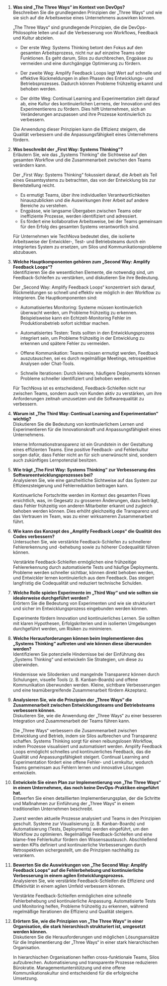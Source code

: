 1. **Was sind „The Three Ways“ im Kontext von DevOps?**  
   Beschreiben Sie die grundlegenden Prinzipien der „Three Ways“ und wie sie sich auf die Arbeitsweise eines Unternehmens auswirken können.

   „The Three Ways“ sind grundlegende Prinzipien, die die DevOps-Philosophie leiten und auf die Verbesserung von Workflows, Feedback und Kultur abzielen.

   - Der erste Weg: Systems Thinking betont den Fokus auf den gesamten Arbeitsprozess, nicht nur auf einzelne Teams oder Funktionen. Es geht darum, Silos zu durchbrechen, Engpässe zu vermeiden und eine durchgängige Optimierung zu fördern.

   - Der zweite Weg: Amplify Feedback Loops legt Wert auf schnelle und effektive Rückmeldungen in allen Phasen des Entwicklungs- und Betriebsprozesses. Dadurch können Probleme frühzeitig erkannt und behoben werden.

   - Der dritte Weg: Continual Learning and Experimentation zielt darauf ab, eine Kultur des kontinuierlichen Lernens, der Innovation und des Experimentierens zu fördern. Dies hilft Unternehmen, sich an Veränderungen anzupassen und ihre Prozesse kontinuierlich zu verbessern.

   Die Anwendung dieser Prinzipien kann die Effizienz steigern, die Qualität verbessern und die Anpassungsfähigkeit eines Unternehmens fördern.

2. **Was beschreibt der „First Way: Systems Thinking“?**  
   Erläutern Sie, wie das „Systems Thinking“ die Sichtweise auf den gesamten Workflow und die Zusammenarbeit zwischen den Teams verändern kann.

   Der „First Way: Systems Thinking“ fokussiert darauf, die Arbeit als Teil eines Gesamtsystems zu betrachten, das von der Entwicklung bis zur Bereitstellung reicht.

   - Es ermutigt Teams, über ihre individuellen Verantwortlichkeiten hinauszublicken und die Auswirkungen ihrer Arbeit auf andere Bereiche zu verstehen.
   - Engpässe, wie langsame Übergaben zwischen Teams oder ineffiziente Prozesse, werden identifiziert und adressiert.
   - Es fördert eine kollaborative Arbeitsweise, bei der Teams gemeinsam für den Erfolg des gesamten Systems verantwortlich sind.

   Für Unternehmen wie TechNova bedeutet dies, die isolierte Arbeitsweise der Entwickler-, Test- und Betriebsteams durch ein integriertes System zu ersetzen, um Silos und Kommunikationsprobleme abzubauen.

3. **Welche Hauptkomponenten gehören zum „Second Way: Amplify Feedback Loops“?**  
   Identifizieren Sie die wesentlichen Elemente, die notwendig sind, um Feedback-Schleifen zu verstärken, und diskutieren Sie ihre Bedeutung.

   Der „Second Way: Amplify Feedback Loops“ konzentriert sich darauf, Rückmeldungen so schnell und effektiv wie möglich in den Workflow zu integrieren. Die Hauptkomponenten sind:

   - Automatisiertes Monitoring: Systeme müssen kontinuierlich überwacht werden, um Probleme frühzeitig zu erkennen. Beispielsweise kann ein Echtzeit-Monitoring Fehler im Produktionsbetrieb sofort sichtbar machen.

   - Automatisiertes Testen: Tests sollten in den Entwicklungsprozess integriert sein, um Probleme frühzeitig in der Entwicklung zu erkennen und spätere Fehler zu vermeiden.

   - Offene Kommunikation: Teams müssen ermutigt werden, Feedback auszutauschen, sei es durch regelmäßige Meetings, retrospektive Analysen oder Chat-Tools.

   - Schnelle Iterationen: Durch kleinere, häufigere Deployments können Probleme schneller identifiziert und behoben werden.

   Für TechNova ist es entscheidend, Feedback-Schleifen nicht nur zwischen Teams, sondern auch von Kunden aktiv zu verstärken, um ihre Anforderungen zeitnah umzusetzen und die Softwarequalität zu verbessern.

4. **Warum ist „The Third Way: Continual Learning and Experimentation“ wichtig?**  
   Diskutieren Sie die Bedeutung von kontinuierlichem Lernen und Experimentieren für die Innovationskraft und Anpassungsfähigkeit eines Unternehmens.

   Interne Informationstransparenz ist ein Grundstein in der Gestaltung eines effizienten Teams. Eine positive Feedback- und Fehlerkultur sorgen dafür, dass Fehler nicht an für sich unerwünscht sind, sondern auch zukünftiges Lernpotenzial besitzen.

5. **Wie trägt „The First Way: Systems Thinking“ zur Verbesserung des Softwareentwicklungsprozesses bei?**  
   Analysieren Sie, wie eine ganzheitliche Sichtweise auf das System zur Effizienzsteigerung und Fehlerreduktion beitragen kann.

   Kontinuerliche Fortschritte werden im Kontext des gesamten Flows ersichtlich, was, im Gegesatz zu grosseren Änderungen, dazu beiträgt, dass Fehler frühzeitig von anderen Mitarbeiter erkannt und zugleich behoben werden können. Dies erhöht gleichzeitig die Transparenz und das Vertrauen im Team, was zu einer wirksameren Zusammenarbeit führt.

6. **Wie kann das Konzept des „Amplify Feedback Loops“ die Qualität des Codes verbessern?**  
   Untersuchen Sie, wie verstärkte Feedback-Schleifen zu schnellerer Fehlererkennung und -behebung sowie zu höherer Codequalität führen können.

   Verstärkte Feedback-Schleifen ermöglichen eine frühzeitige Fehlererkennung durch automatisierte Tests und häufige Deployments. Probleme werden schneller sichtbar, können direkt behoben werden, und Entwickler lernen kontinuierlich aus dem Feedback. Das steigert langfristig die Codequalität und reduziert technische Schulden.

7. **Welche Rolle spielen Experimente im „Third Way“ und wie sollten sie idealerweise durchgeführt werden?**  
   Erörtern Sie die Bedeutung von Experimenten und wie sie strukturiert und sicher im Entwicklungsprozess eingebunden werden können.

   Experimente fördern Innovation und kontinuierliches Lernen. Sie sollten mit klaren Hypothesen, Erfolgskriterien und in isolierten Umgebungen durchgeführt werden, um Risiken zu minimieren.

8. **Welche Herausforderungen können beim Implementieren des „Systems Thinking“ auftreten und wie können diese überwunden werden?**  
   Identifizieren Sie potenzielle Hindernisse bei der Einführung des „Systems Thinking“ und entwickeln Sie Strategien, um diese zu überwinden.

   Hindernisse wie Silodenken und mangelnde Transparenz können durch Schulungen, visuelle Tools (z. B. Kanban-Boards) und offene Kommunikation überwunden werden. Kleine, sichtbare Verbesserungen und eine teamübergreifende Zusammenarbeit fördern Akzeptanz.

9. **Analysieren Sie, wie die Prinzipien der „Three Ways“ die Zusammenarbeit zwischen Entwicklungsteams und Betriebsteams verbessern können.**  
   Diskutieren Sie, wie die Anwendung der „Three Ways“ zu einer besseren Integration und Zusammenarbeit der Teams führen kann.

   Die „Three Ways“ verbessern die Zusammenarbeit zwischen Entwicklung und Betrieb, indem sie Silos aufbrechen und Transparenz schaffen. Systems Thinking sorgt für einen reibungslosen Workflow, indem Prozesse visualisiert und automatisiert werden. Amplify Feedback Loops ermöglicht schnelles und kontinuierliches Feedback, das die Qualität und Anpassungsfähigkeit steigert. Continual Learning and Experimentation fördert eine offene Fehler- und Lernkultur, wodurch Teams gemeinsam aus Fehlern lernen und innovative Lösungen entwickeln.

10. **Entwickeln Sie einen Plan zur Implementierung von „The Three Ways“ in einem Unternehmen, das noch keine DevOps-Praktiken eingeführt hat.**  
    Entwerfen Sie einen detaillierten Implementierungsplan, der die Schritte und Maßnahmen zur Einführung der „Three Ways“ in einem traditionellen Unternehmen beschreibt.

    Zuerst werden aktuelle Prozesse analysiert und Teams in den Prinzipien geschult. Systeme zur Visualisierung (z. B. Kanban-Boards) und Automatisierung (Tests, Deployments) werden eingeführt, um den Workflow zu optimieren. Regelmäßige Feedback-Schleifen und eine blame-free Fehlerkultur fördern den Wissensaustausch. Abschließend werden KPIs definiert und kontinuierliche Verbesserungen durch Retrospektiven sichergestellt, um die Prinzipien nachhaltig zu verankern.

11. **Bewerten Sie die Auswirkungen von „The Second Way: Amplify Feedback Loops“ auf die Fehlerbehebung und kontinuierliche Verbesserung in einem agilen Entwicklungsprozess.**  
    Analysieren Sie, wie verstärkte Feedback-Schleifen die Effizienz und Effektivität in einem agilen Umfeld verbessern können.

    Verstärkte Feedback-Schleifen ermöglichen eine schnelle Fehlerbehebung und kontinuierliche Anpassung. Automatisierte Tests und Monitoring helfen, Probleme frühzeitig zu erkennen, während regelmäßige Iterationen die Effizienz und Qualität steigern.

12. **Erörtern Sie, wie die Prinzipien von „The Three Ways“ in einer Organisation, die stark hierarchisch strukturiert ist, umgesetzt werden können.**  
    Diskutieren Sie die Herausforderungen und möglichen Lösungsansätze für die Implementierung der „Three Ways“ in einer stark hierarchischen Organisation.

    In hierarchischen Organisationen helfen cross-funktionale Teams, Silos aufzubrechen. Automatisierung und transparente Prozesse reduzieren Bürokratie. Managementunterstützung und eine offene Kommunikationskultur sind entscheidend für die erfolgreiche Umsetzung.
